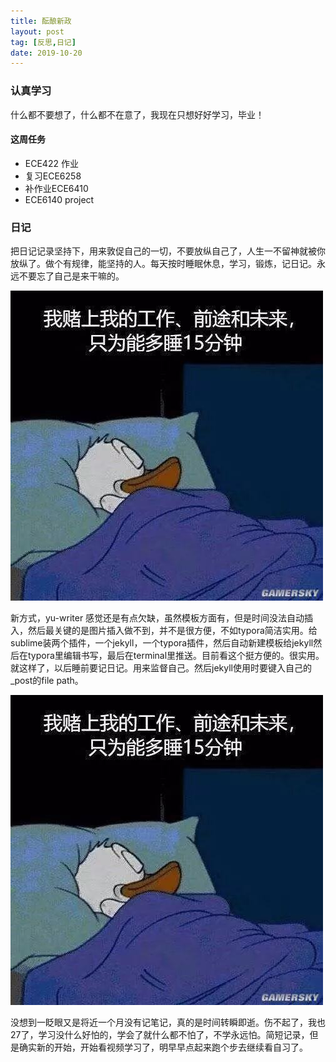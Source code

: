 ```yaml
---
title: 酝酿新政
layout: post
tag: [反思,日记]
date: 2019-10-20
---
```

### 认真学习

什么都不要想了，什么都不在意了，我现在只想好好学习，毕业！



#### 这周任务

* ECE422 作业
* 复习ECE6258
* 补作业ECE6410
* ECE6140 project

### 日记

把日记记录坚持下，用来敦促自己的一切，不要放纵自己了，人生一不留神就被你放纵了。做个有规律，能坚持的人。每天按时睡眠休息，学习，锻炼，记日记。永远不要忘了自己是来干嘛的。


![gamersky_124small_248_2019511821498](../assets/img/gamersky_124small_248_2019511821498-1627143.jpg)

新方式，yu-writer 感觉还是有点欠缺，虽然模板方面有，但是时间没法自动插入，然后最关键的是图片插入做不到，并不是很方便，不如typora简洁实用。给sublime装两个插件，一个jekyll，一个typora插件，然后自动新建模板给jekyll然后在typora里编辑书写，最后在terminal里推送。目前看这个挺方便的。很实用。就这样了，以后睡前要记日记。用来监督自己。然后jekyll使用时要键入自己的_post的file path。

![gamersky_124small_248_2019511821498](../assets/img/gamersky_124small_248_2019511821498.jpg)

没想到一眨眼又是将近一个月没有记笔记，真的是时间转瞬即逝。伤不起了，我也27了，学习没什么好怕的，学会了就什么都不怕了，不学永远怕。简短记录，但是确实新的开始，开始看视频学习了，明早早点起来跑个步去继续看自习了。